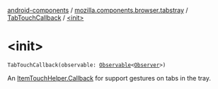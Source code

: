 [android-components](../../index.md) / [mozilla.components.browser.tabstray](../index.md) / [TabTouchCallback](index.md) / [&lt;init&gt;](./-init-.md)

# &lt;init&gt;

`TabTouchCallback(observable: `[`Observable`](../../mozilla.components.support.base.observer/-observable/index.md)`<`[`Observer`](../../mozilla.components.concept.tabstray/-tabs-tray/-observer/index.md)`>)`

An [ItemTouchHelper.Callback](#) for support gestures on tabs in the tray.

